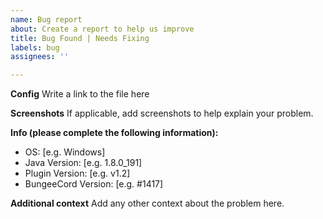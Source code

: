 ```yaml
---
name: Bug report
about: Create a report to help us improve
title: Bug Found | Needs Fixing
labels: bug
assignees: ''

---
```

**Config**
Write a link to the file here

**Screenshots**
If applicable, add screenshots to help explain your problem.

**Info (please complete the following information):**
 - OS: [e.g. Windows]
 - Java Version: [e.g. 1.8.0_191]
 - Plugin Version: [e.g. v1.2]
 - BungeeCord Version: [e.g. #1417]

**Additional context**
Add any other context about the problem here.
